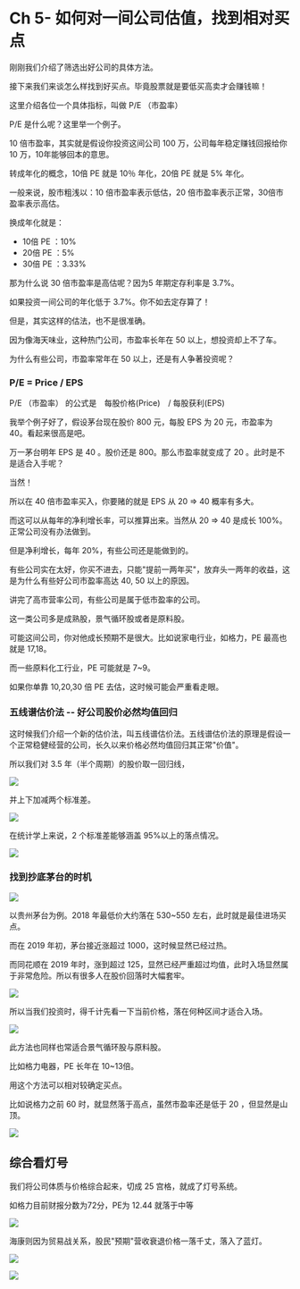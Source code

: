 # Ch 5- 如何对一间公司估值，找到相对买点

刚刚我们介绍了筛选出好公司的具体方法。

接下来我们来谈怎么样找到好买点。毕竟股票就是要低买高卖才会赚钱嘛！

这里介绍各位一个具体指标，叫做 P/E （市盈率）

P/E 是什么呢？这里举一个例子。

10 倍市盈率，其实就是假设你投资这间公司 100 万，公司每年稳定赚钱回报给你 10 万，10年能够回本的意思。

转成年化的概念，10倍 PE 就是 10％ 年化，20倍 PE 就是 5% 年化。

一般来说，股市粗浅以：10 倍市盈率表示低估，20 倍市盈率表示正常，30倍市盈率表示高估。

换成年化就是：

* 10倍 PE ：10%
* 20倍 PE ：5%
* 30倍 PE ：3.33%

那为什么说 30 倍市盈率是高估呢？因为5 年期定存利率是 3.7%。

如果投资一间公司的年化低于 3.7%。你不如去定存算了！

但是，其实这样的估法，也不是很准确。

因为像海天味业，这种热门公司，市盈率长年在 50 以上，想投资却上不了车。

为什么有些公司，市盈率常年在 50 以上，还是有人争著投资呢？

### P/E = Price / EPS

P/E （市盈率） 的公式是　每股价格(Price)　/ 每股获利(EPS)

我举个例子好了，假设茅台现在股价 800 元，每股 EPS 为 20 元，市盈率为 40。看起来很高是吧。

万一茅台明年 EPS 是 40 。股价还是 800。那么市盈率就变成了 20 。此时是不是适合入手呢？

当然！

所以在 40 倍市盈率买入，你要赌的就是 EPS 从 20 => 40 概率有多大。

而这可以从每年的净利增长率，可以推算出来。当然从 20 => 40 是成长 100%。正常公司没有办法做到。

但是净利增长，每年 20%，有些公司还是能做到的。

有些公司实在太好，你买不进去，只能"提前一两年买"，放弃头一两年的收益，这是为什么有些好公司市盈率高达 40, 50 以上的原因。

讲完了高市营率公司，有些公司是属于低市盈率的公司。

这一类公司多是成熟股，景气循环股或者是原料股。

可能这间公司，你对他成长预期不是很大。比如说家电行业，如格力，PE 最高也就是 17,18。

而一些原料化工行业，PE 可能就是 7~9。

如果你单靠 10,20,30 倍 PE 去估，这时候可能会严重看走眼。

### 五线谱估价法 -- 好公司股价必然均值回归

这时候我们介绍一个新的估价法，叫五线谱估价法。五线谱估价法的原理是假设一个正常稳健经营的公司，长久以来价格必然均值回归其正常"价值"。

所以我们对 3.5 年（半个周期）的股价取一回归线，

![](https://d.pr/i/GoNvlt+)

并上下加减两个标准差。

![](https://d.pr/i/QUsdeC+)

在统计学上来说，2 个标准差能够涵盖 95%以上的落点情况。

![](https://d.pr/i/lgK4PW+)

### 找到抄底茅台的时机

![](https://d.pr/i/tLFKzy+)

以贵州茅台为例。2018 年最低价大约落在 530~550 左右，此时就是最佳进场买点。

而在 2019 年初，茅台接近涨超过 1000，这时候显然已经过热。

而同花顺在 2019 年时，涨到超过 125，显然已经严重超过均值，此时入场显然属于非常危险。所以有很多人在股价回落时大幅套牢。

![](https://d.pr/i/C5a007+)

所以当我们投资时，得千计先看一下当前价格，落在何种区间才适合入场。

![](https://d.pr/i/w6CStB+)

此方法也同样也常适合景气循环股与原料股。

比如格力电器，PE 长年在 10~13倍。

用这个方法可以相对较确定买点。

比如说格力之前 60 时，就显然落于高点，虽然市盈率还是低于 20 ，但显然是山顶。

![](https://d.pr/i/0LSPqH+)

## 综合看灯号

我们将公司体质与价格综合起来，切成 25 宫格，就成了灯号系统。

如格力目前财报分数为72分，PE为 12.44 就落于中等

![](https://d.pr/i/y3yAB7+)

海康则因为贸易战关系，股民"预期"营收衰退价格一落千丈，落入了蓝灯。

![](https://d.pr/i/rXto1K+)

![](https://d.pr/i/xqkmyf+)
